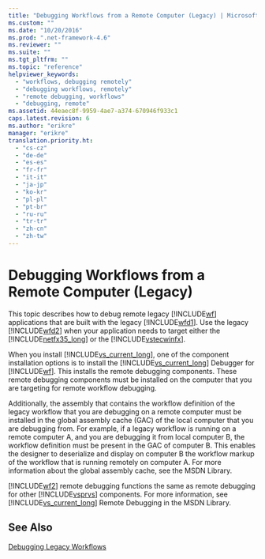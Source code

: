 ```yaml
---
title: "Debugging Workflows from a Remote Computer (Legacy) | Microsoft Docs"
ms.custom: ""
ms.date: "10/20/2016"
ms.prod: ".net-framework-4.6"
ms.reviewer: ""
ms.suite: ""
ms.tgt_pltfrm: ""
ms.topic: "reference"
helpviewer_keywords: 
  - "workflows, debugging remotely"
  - "debugging workflows, remotely"
  - "remote debugging, workflows"
  - "debugging, remote"
ms.assetid: 44eaec8f-9959-4ae7-a374-670946f933c1
caps.latest.revision: 6
ms.author: "erikre"
manager: "erikre"
translation.priority.ht: 
  - "cs-cz"
  - "de-de"
  - "es-es"
  - "fr-fr"
  - "it-it"
  - "ja-jp"
  - "ko-kr"
  - "pl-pl"
  - "pt-br"
  - "ru-ru"
  - "tr-tr"
  - "zh-cn"
  - "zh-tw"
---
```

# Debugging Workflows from a Remote Computer (Legacy)
This topic describes how to debug remote legacy [!INCLUDE[wf](../workflow-designer/includes/wf_md.md)] applications that are built with the legacy [!INCLUDE[wfd1](../workflow-designer/includes/wfd1_md.md)]. Use the legacy [!INCLUDE[wfd2](../workflow-designer/includes/wfd2_md.md)] when your application needs to target either the [!INCLUDE[netfx35_long](../workflow-designer/includes/netfx35_long_md.md)] or the [!INCLUDE[vstecwinfx](../workflow-designer/includes/vstecwinfx_md.md)].  
  
 When you install [!INCLUDE[vs_current_long](../misc/includes/vs_current_long_md.md)], one of the component installation options is to install the [!INCLUDE[vs_current_long](../misc/includes/vs_current_long_md.md)] Debugger for [!INCLUDE[wf](../workflow-designer/includes/wf_md.md)]. This installs the remote debugging components. These remote debugging components must be installed on the computer that you are targeting for remote workflow debugging.  
  
 Additionally, the assembly that contains the workflow definition of the legacy workflow that you are debugging on a remote computer must be installed in the global assembly cache (GAC) of the local computer that you are debugging from. For example, if a legacy workflow is running on a remote computer A, and you are debugging it from local computer B, the workflow definition must be present in the GAC of computer B. This enables the designer to deserialize and display on computer B the workflow markup of the workflow that is running remotely on computer A. For more information about the global assembly cache, see the MSDN Library.  
  
 [!INCLUDE[wf2](../workflow-designer/includes/wf2_md.md)] remote debugging functions the same as remote debugging for other [!INCLUDE[vsprvs](../code-quality/includes/vsprvs_md.md)] components. For more information, see [!INCLUDE[vs_current_long](../misc/includes/vs_current_long_md.md)] Remote Debugging in the MSDN Library.  
  
## See Also  
 [Debugging Legacy Workflows](../workflow-designer/debugging-legacy-workflows.md)
